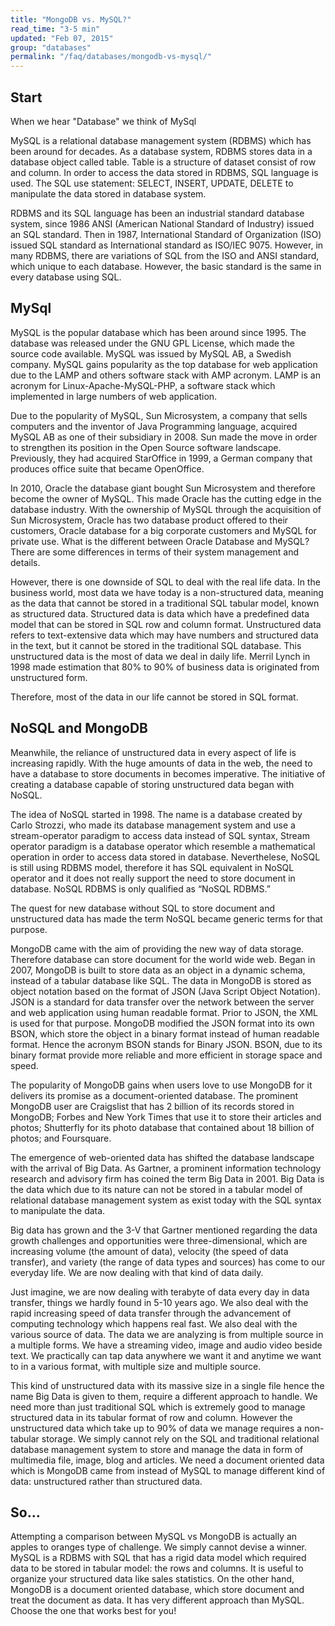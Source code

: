 ```yaml
---
title: "MongoDB vs. MySQL?"
read_time: "3-5 min"
updated: "Feb 07, 2015"
group: "databases"
permalink: "/faq/databases/mongodb-vs-mysql/"
---
```


## Start

When we hear "Database" we think of MySql

MySQL is a relational database management system (RDBMS) which has been around for decades. As a database system, RDBMS stores data in a database object called table. Table is a structure of dataset consist of row and column. In order to access the data stored in RDBMS, SQL language is used. The SQL use statement: SELECT, INSERT, UPDATE, DELETE to manipulate the data stored in database system.

RDBMS and its SQL language  has been an industrial standard database system, since 1986 ANSI (American National Standard of Industry) issued an SQL standard. Then in 1987, International Standard of Organization (ISO) issued SQL standard as International standard as ISO/IEC 9075. However, in many RDBMS, there are variations of SQL from the ISO and ANSI standard, which unique to each database. However, the basic standard is the same in every database using SQL.

## MySql

MySQL is the popular database which has been around since 1995. The database was released under the GNU GPL License, which made the source code available. MySQL was issued by MySQL AB, a Swedish company. MySQL gains popularity as the top database for web application due to the LAMP and others software stack with AMP acronym. LAMP is an acronym for Linux-Apache-MySQL-PHP, a software stack which implemented in large numbers of web application.

Due to the popularity of MySQL, Sun Microsystem, a company that sells computers and the inventor of Java Programming language, acquired  MySQL AB as one of their subsidiary in 2008. Sun made the move in order to strengthen its position in the Open Source software landscape. Previously, they had acquired StarOffice in 1999, a German company that produces office suite that became OpenOffice.

In 2010, Oracle the database giant bought Sun Microsystem and therefore become the owner of MySQL. This made Oracle has the cutting edge in the database industry. With the ownership of MySQL through the acquisition of Sun Microsystem, Oracle has two database product offered to their customers, Oracle database for a big corporate customers and MySQL for private use. What is the different between Oracle Database and MySQL? There are some differences in terms of their system management and details.

However, there is one downside of SQL to deal with the real life data. In the business world, most data we have today is a non-structured data, meaning as the data that cannot be stored in a traditional SQL tabular model, known as structured data. Structured data is data which have a predefined data model that can be stored in SQL row and column format. Unstructured data refers to text-extensive data which may have numbers and structured data in the text, but it cannot be stored in the traditional SQL database. This unstructured data is the most of data we deal in daily life. Merril Lynch in 1998 made estimation that 80% to 90% of business data is originated from unstructured form.

Therefore, most of the data in our life cannot be stored in SQL format.

## NoSQL and MongoDB

Meanwhile, the reliance of unstructured data in every aspect of life is increasing rapidly. With the huge amounts of data in the web, the need to have a database to store documents in becomes imperative. The initiative of creating a database capable of storing unstructured data began with NoSQL.

The idea of NoSQL started in 1998. The name is a database created by Carlo Strozzi, who made its database management system and use a stream-operator paradigm to access data instead of SQL syntax, Stream operator paradigm is a database operator which resemble a mathematical operation in order to access data stored in database. Neverthelese, NoSQL is still using RDBMS model, therefore it has SQL equivalent in NoSQL operator and it does not really support the need to store document in database. NoSQL RDBMS is only qualified as “NoSQL RDBMS.”

The quest for new database without SQL to store document and unstructured data has made the term NoSQL became generic terms for that purpose.

MongoDB came with the aim of providing the new way of data storage. Therefore database can store document for the world wide web. Began in 2007, MongoDB is built to store data as an object in a dynamic schema, instead of a tabular database like SQL. The data in MongoDB is stored as object notation based on the format of JSON (Java Script Object Notation). JSON is a standard for data transfer over the network between the server and web application using human readable format. Prior to JSON, the XML is used for that purpose. MongoDB modified the JSON format into its own BSON, which store the object in a binary format instead of human readable format. Hence the acronym BSON stands for Binary JSON. BSON, due to its binary format provide more reliable and more efficient in storage space and speed.

The popularity of MongoDB gains when users love to use MongoDB for it delivers its promise as a document-oriented database. The prominent MongoDB user are Craigslist that has 2 billion of its records stored in MongoDB; Forbes and New York Times that use it to store their articles and photos; Shutterfly for its photo database that contained about 18 billion of photos; and Foursquare.

The emergence of web-oriented data has shifted the database landscape with the arrival of Big Data. As Gartner, a prominent information technology research and advisory firm has coined the term Big Data in 2001. Big Data is the data which due to its nature can not be stored in a tabular model of relational database management system as exist today with the SQL syntax to manipulate the data.

Big data has grown and the 3-V that Gartner mentioned regarding the data growth challenges and opportunities were three-dimensional, which are increasing volume (the amount of data), velocity (the speed of data transfer), and variety (the range of data types and sources) has come to our everyday life. We are now dealing with that kind of data daily.

Just imagine, we are now dealing with terabyte of data every day in data transfer, things we hardly found in 5-10 years ago. We also deal with the rapid increasing speed of data transfer through the advancement of computing technology which happens real fast. We also deal with the various source of data. The data we are analyzing is from multiple source in a multiple forms. We have a streaming video, image and audio video beside text. We practically can tap data anywhere we want it and anytime we want to in a various format, with multiple size and multiple source.

This kind of unstructured data with its massive size in a single file hence the name Big Data is given to them, require a different approach to handle. We need more than just traditional SQL which is extremely good to manage structured data in its tabular format of row and column. However the unstructured data which take up to 90% of data we manage requires a non-tabular storage. We simply cannot rely on the SQL and traditional relational database management system to store and manage the data in form of multimedia file, image, blog and articles. We need a document oriented data which is MongoDB came from instead of MySQL to manage different kind of data: unstructured rather than structured data.

## So...

Attempting a comparison between MySQL vs MongoDB is actually an apples to oranges type of challenge. We simply cannot devise a winner. MySQL is a RDBMS with SQL that has a rigid data model which required data to be stored in tabular model: the rows and columns. It is useful to organize your structured data like sales statistics. On the other hand, MongoDB is a document oriented database, which store document and treat the document as data. It has very different approach than MySQL. Choose the one that works best for you!
